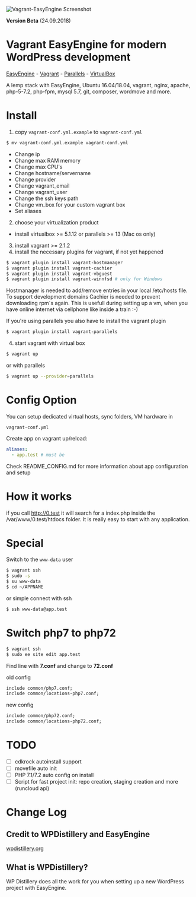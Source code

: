 ![Vagrant-EasyEngine Screenshot](https://user-images.githubusercontent.com/12497991/45975046-d39a8700-c04b-11e8-8ec4-1c6723645b26.jpg)

**Version Beta** (24.09.2018)

Vagrant EasyEngine for modern WordPress development
========================
[EasyEngine](https://github.com/rtCamp/easyengine) - [Vagrant](https://vagrantup.com/) - [Parallels](https://www.parallels.com) - [VirtualBox](https://www.virtualbox.org)

A lemp stack with EasyEngine, Ubuntu 16.04/18.04, vagrant, nginx, apache, php-5-7.2, php-fpm, mysql 5.7, git, composer, wordmove and more.

Install
=======

1. copy `vagrant-conf.yml.example` to `vagrant-conf.yml`
 ```bash
 $ mv vagrant-conf.yml.example vagrant-conf.yml
 ```
 - Change ip
 - Change max RAM memory
 - Change max CPU's
 - Change hostname/servername
 - Change provider
 - Change vagrant_email
 - Change vagrant_user
 - Change the ssh keys path
 - Change vm_box for your custom vagrant box
 - Set aliases
2. choose your virtualization product
 - install virtualbox >= 5.1.12 or parallels >= 13 (Mac os only)
3. install vagrant >= 2.1.2
4. install the necessary plugins for vagrant, if not yet happened
 ```bash
 $ vagrant plugin install vagrant-hostmanager
 $ vagrant plugin install vagrant-cachier
 $ vagrant plugin install vagrant-vbguest
 $ vagrant plugin install vagrant-winnfsd # only for Windows
 ```

 Hostmanager is needed to add/remove entries in your local /etc/hosts file. To support development domains
 Cachier is needed to prevent downloading rpm´s again. This is usefull during setting up a vm, when you have online internet  via cellphone like inside a train :-)

 If you're using parallels you also have to install the vagrant plugin
 ```bash
 $ vagrant plugin install vagrant-parallels
 ```

4. start vagrant with virtual box
 ```bash
 $ vagrant up
 ```
 or with parallels
 ```bash
 $ vagrant up --provider=parallels
 ```

Config Option
=============

You can setup dedicated virtual hosts, sync folders, VM hardware in

```
vagrant-conf.yml
```

Create app on vagrant up/reload:

```yaml
aliases:
  - app.test # must be
```

Check README_CONFIG.md for more information about app configuration and setup

How it works
============

if you call http://0.test it will search for a index.php inside the /var/www/0.test/htdocs folder. It is really easy to start with any application.

Special
=======
Switch to the `www-data` user

```bash
$ vagrant ssh
$ sudo -s
$ su www-data
$ cd ~/APPNAME

```

or simple connect with ssh

```bash
$ ssh www-data@app.test

```

Switch php7 to php72
====================
```bash
$ vagrant ssh
$ sudo ee site edit app.test
```

Find line with **7.conf** and change to **72.conf**

old config
```txt
include common/php7.conf;
include common/locations-php7.conf;
```

new config
```txt
include common/php72.conf;
include common/locations-php72.conf;
```

TODO
==========
- [ ] cdkrock autoinstall support
- [ ] movefile auto init
- [ ] PHP 7.1/7.2 auto config on install
- [ ] Script for fast project init: repo creation, staging creation and more (runcloud api)

Change Log
==========


## Credit to WPDistillery and EasyEngine

[wpdistillery.org](https://wpdistillery.org)

## What is WPDistillery?
WP Distillery does all the work for you when setting up a new WordPress project with EasyEngine.
